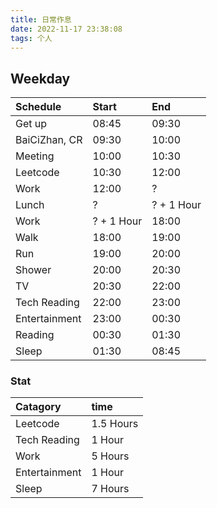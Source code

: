 ```yaml
---
title: 日常作息
date: 2022-11-17 23:38:08
tags: 个人
---
```


## Weekday

| Schedule      | Start     | End       |
| :--------     | :-------- | :-------- |
| Get up        | 08:45     | 09:30     |
| BaiCiZhan, CR | 09:30     | 10:00     |
| Meeting       | 10:00     | 10:30     |
| Leetcode      | 10:30     | 12:00     |
| Work          | 12:00     | ?         |
| Lunch         | ?         | ? + 1 Hour|
| Work          | ? + 1 Hour| 18:00     |
| Walk          | 18:00     | 19:00     |
| Run           | 19:00     | 20:00     |
| Shower        | 20:00     | 20:30     |
| TV            | 20:30     | 22:00     |
| Tech Reading  | 22:00     | 23:00     |
| Entertainment | 23:00     | 00:30     |
| Reading       | 00:30     | 01:30     |
| Sleep         | 01:30     | 08:45     |

### Stat


| Catagory      | time      |
| :--------     | :-------- |
| Leetcode      | 1.5 Hours |
| Tech Reading  | 1 Hour    |
| Work          | 5 Hours   |
| Entertainment | 1 Hour    |
| Sleep         | 7 Hours   |